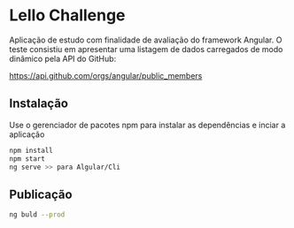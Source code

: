 # Lello Challenge

Aplicação de estudo com finalidade de avaliação do framework Angular.
O teste consistiu em apresentar uma listagem de dados carregados de modo dinâmico pela API do GitHub:

https://api.github.com/orgs/angular/public_members

## Instalação

Use o gerenciador de pacotes npm para instalar as dependências e inciar a aplicação

```bash
npm install
npm start
ng serve >> para Algular/Cli
```

## Publicação

```bash
ng buld --prod
```
